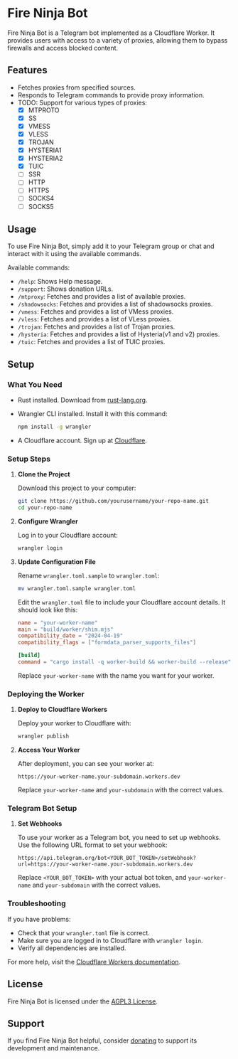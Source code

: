 # Fire Ninja Bot

Fire Ninja Bot is a Telegram bot implemented as a Cloudflare Worker. It provides users with access to a variety of proxies, allowing them to bypass firewalls and access blocked content.

## Features

- Fetches proxies from specified sources.
- Responds to Telegram commands to provide proxy information.
- TODO: Support for various types of proxies:
    - [x] MTPROTO
    - [x] SS
    - [x] VMESS
    - [x] VLESS
    - [x] TROJAN
    - [x] HYSTERIA1
    - [x] HYSTERIA2
    - [x] TUIC
    - [ ] SSR
    - [ ] HTTP
    - [ ] HTTPS
    - [ ] SOCKS4
    - [ ] SOCKS5

## Usage

To use Fire Ninja Bot, simply add it to your Telegram group or chat and interact with it using the available commands.

Available commands:

- `/help`: Shows Help message.
- `/support`: Shows donation URLs.
- `/mtproxy`: Fetches and provides a list of available proxies.
- `/shadowsocks`: Fetches and provides a list of shadowsocks proxies.
- `/vmess`: Fetches and provides a list of VMess proxies. 
- `/vless`: Fetches and provides a list of VLess proxies. 
- `/trojan`: Fetches and provides a list of Trojan proxies. 
- `/hysteria`: Fetches and provides a list of Hysteria(v1 and v2) proxies. 
- `/tuic`: Fetches and provides a list of TUIC proxies. 


## Setup

### What You Need

- Rust installed. Download from [rust-lang.org](https://www.rust-lang.org/).
- Wrangler CLI installed. Install it with this command:

  ```sh
  npm install -g wrangler
  ```

- A Cloudflare account. Sign up at [Cloudflare](https://www.cloudflare.com/).

### Setup Steps

1. **Clone the Project**

   Download this project to your computer:

   ```sh
   git clone https://github.com/yourusername/your-repo-name.git
   cd your-repo-name
   ```

2. **Configure Wrangler**

   Log in to your Cloudflare account:

   ```sh
   wrangler login
   ```

3. **Update Configuration File**

   Rename `wrangler.toml.sample` to `wrangler.toml`:

   ```sh
   mv wrangler.toml.sample wrangler.toml
   ```

   Edit the `wrangler.toml` file to include your Cloudflare account details. It should look like this:

   ```toml
   name = "your-worker-name"
   main = "build/worker/shim.mjs"
   compatibility_date = "2024-04-19"
   compatibility_flags = ["formdata_parser_supports_files"]

   [build]
   command = "cargo install -q worker-build && worker-build --release"
   ```

   Replace `your-worker-name` with the name you want for your worker.

### Deploying the Worker

1. **Deploy to Cloudflare Workers**

   Deploy your worker to Cloudflare with:

   ```sh
   wrangler publish
   ```

2. **Access Your Worker**

   After deployment, you can see your worker at:

   ```plaintext
   https://your-worker-name.your-subdomain.workers.dev
   ```

   Replace `your-worker-name` and `your-subdomain` with the correct values.

### Telegram Bot Setup

1. **Set Webhooks**

   To use your worker as a Telegram bot, you need to set up webhooks. Use the following URL format to set your webhook:

   ```plaintext
   https://api.telegram.org/bot<YOUR_BOT_TOKEN>/setWebhook?url=https://your-worker-name.your-subdomain.workers.dev
   ```

   Replace `<YOUR_BOT_TOKEN>` with your actual bot token, and `your-worker-name` and `your-subdomain` with the correct values.

### Troubleshooting

If you have problems:

- Check that your `wrangler.toml` file is correct.
- Make sure you are logged in to Cloudflare with `wrangler login`.
- Verify all dependencies are installed.

For more help, visit the [Cloudflare Workers documentation](https://developers.cloudflare.com/workers/).

## License

Fire Ninja Bot is licensed under the [AGPL3 License](LICENSE).

## Support

If you find Fire Ninja Bot helpful, consider [donating](https://znano.eu.org/support) to support its development and maintenance.

